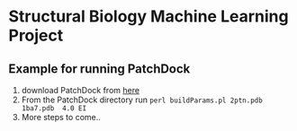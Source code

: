 # Structural Biology Machine Learning Project


## Example for running PatchDock

1. download PatchDock from [here](http://bioinfo3d.cs.tau.ac.il/PatchDock/)
2. From the PatchDock directory run `perl buildParams.pl 2ptn.pdb 1ba7.pdb  4.0 EI`
3. More steps to come..

